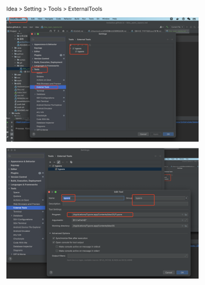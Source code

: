 
Idea 
    > Setting
        > Tools
            > ExternalTools



![图片](../../images/interview/tools/idea/idea_typora.png)


![图片](../../images/interview/tools/idea/idea_typora_config.png)

